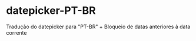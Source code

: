 # datepicker-PT-BR
Tradução do datepicker para "PT-BR" + Bloqueio de datas anteriores à data corrente 
